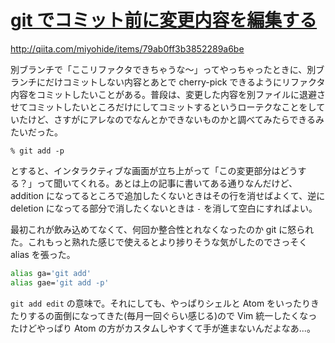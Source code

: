 # [git でコミット前に変更内容を編集する](/2015/04/21/edit-modified-code-before-git-commit.html)

http://qiita.com/miyohide/items/79ab0ff3b3852289a6be

別ブランチで「ここリファクタできちゃうな〜」ってやっちゃったときに、別ブランチにだけコミットしない内容とあとで cherry-pick できるようにリファクタ内容をコミットしたいことがある。普段は、変更した内容を別ファイルに退避させてコミットしたいところだけにしてコミットするというローテクなことをしていたけど、さすがにアレなのでなんとかできないものかと調べてみたらできるみたいだった。

```
% git add -p
```

とすると、インタラクティブな画面が立ち上がって「この変更部分はどうする？」って聞いてくれる。あとは上の記事に書いてある通りなんだけど、addition になってるところで追加したくないときはその行を消せばよくて、逆に deletion になってる部分で消したくないときは `-` を消して空白にすればよい。

最初これが飲み込めてなくて、何回か整合性とれなくなったのか git に怒られた。これもっと熟れた感じで使えるとより捗りそうな気がしたのでさっそく alias を張った。

```sh
alias ga='git add'
alias gae='git add -p'
```

`git add edit` の意味で。それにしても、やっぱりシェルと Atom をいったりきたりするの面倒になってきた(毎月一回ぐらい感じる)ので Vim 統一したくなったけどやっぱり Atom の方がカスタムしやすくて手が進まないんだよなあ...。
